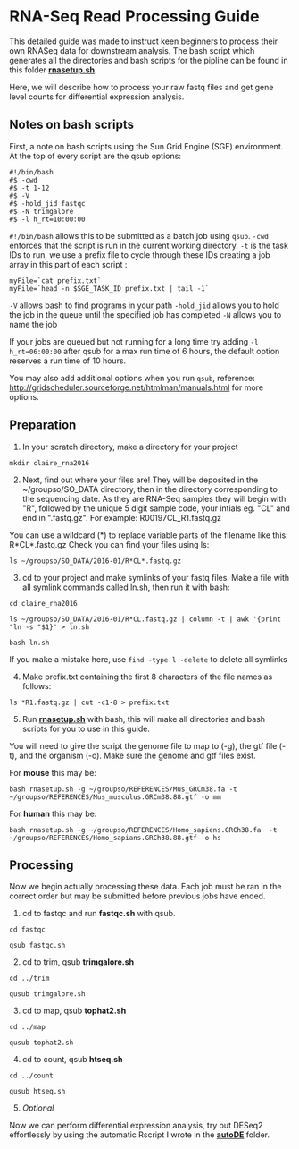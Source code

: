 # RNA-Seq Read Processing Guide

This detailed guide was made to instruct keen beginners to process their own RNASeq data for downstream analysis.
The bash script which generates all the directories and bash scripts for the pipline can be found in this folder [**rnasetup.sh**](rnasetup.sh).

Here, we will describe how to process your raw fastq files and get gene level counts for differential expression analysis.

## Notes on bash scripts

First, a note on bash scripts using the Sun Grid Engine (SGE) environment. 
At the top of every script are the qsub options:

```
#!/bin/bash
#$ -cwd
#$ -t 1-12
#$ -V
#$ -hold_jid fastqc
#$ -N trimgalore
#$ -l h_rt=10:00:00

```

```#!/bin/bash``` allows this to be submitted as a batch job using ```qsub```.
```-cwd``` enforces that the script is run in the current working directory.
```-t``` is the task IDs to run, we use a prefix file to cycle through these IDs creating a job array in this part of each script :

```
myFile=`cat prefix.txt`
myFile=`head -n $SGE_TASK_ID prefix.txt | tail -1`
```

```-V``` allows bash to find programs in your path
```-hold_jid``` allows you to hold the job in the queue until the specified job has completed
```-N``` allows you to name the job

If your jobs are queued but not running for a long time try adding ```-l h_rt=06:00:00``` after qsub for a max run time of 6 hours,
the default option reserves a run time of 10 hours.

You may also add additional options when you run ```qsub```, reference: http://gridscheduler.sourceforge.net/htmlman/manuals.html for more options.



## Preparation

1) In your scratch directory, make a directory for your project

``` 
mkdir claire_rna2016 

```
2) Next, find out where your files are!
They will be deposited in the ~/groupso/SO_DATA directory, then in the directory corresponding to the sequencing date.
As they are RNA-Seq samples they will begin with "R", followed by the unique 5 digit sample code, your intials eg. "CL" and end in ".fastq.gz". For example: R00197CL_R1.fastq.gz

You can use a wildcard (\*) to replace variable parts of the filename like this: R\*CL\*.fastq.gz
Check you can find your files using ls:

```
ls ~/groupso/SO_DATA/2016-01/R*CL*.fastq.gz
```

3) cd to your project and make symlinks of your fastq files.
Make a file with all symlink commands called ln.sh, then run it with bash:

```
cd claire_rna2016 

ls ~/groupso/SO_DATA/2016-01/R*CL.fastq.gz | column -t | awk '{print "ln -s "$1}' > ln.sh

bash ln.sh
```
If you make a mistake here, use ```find -type l -delete``` to delete all symlinks


4) Make prefix.txt containing the first 8 characters of the file names as follows:

```
ls *R1.fastq.gz | cut -c1-8 > prefix.txt
```

5) Run [**rnasetup.sh**](rnasetup.sh) with bash, this will make all directories and bash scripts for you to use in this guide.

You will need to give the script the genome file to map to (-g), the gtf file (-t), and the organism (-o).
Make sure the genome and gtf files exist.

For **mouse** this may be:

```
bash rnasetup.sh -g ~/groupso/REFERENCES/Mus_GRCm38.fa -t ~/groupso/REFERENCES/Mus_musculus.GRCm38.88.gtf -o mm

```
For **human** this may be:

```
bash rnasetup.sh -g ~/groupso/REFERENCES/Homo_sapiens.GRCh38.fa  -t ~/groupso/REFERENCES/Homo_sapians.GRCh38.88.gtf -o hs

```

## Processing

Now we begin actually processing these data. Each job must be ran in the correct order but may be submitted before previous jobs have ended.

1) cd to fastqc and run **fastqc.sh** with qsub.

```
cd fastqc 

qsub fastqc.sh

```

2) cd to trim, qsub **trimgalore.sh**

```
cd ../trim 

qusub trimgalore.sh

```

3) cd to map, qsub **tophat2.sh** 

```
cd ../map 

qusub tophat2.sh

```

4) cd to count, qsub **htseq.sh** 

```
cd ../count

qusub htseq.sh

```
5) *Optional* 

Now we can perform differential expression analysis, try out DESeq2 effortlessly by using the automatic Rscript I wrote in the [**autoDE**](../../../autoDE) folder.



